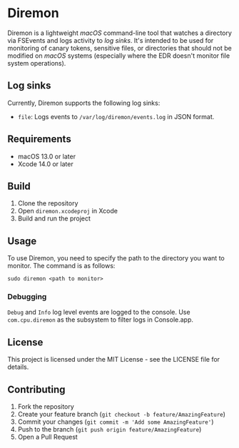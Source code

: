# Diremon

Diremon is a lightweight _macOS_ command-line tool that watches a directory via FSEvents and logs activity to _log sinks_.
It's intended to be used for monitoring of canary tokens, sensitive files, or directories that should not be modified on _macOS_ systems (especially where the EDR doesn't monitor file system operations).

## Log sinks

Currently, Diremon supports the following log sinks:
- `file`: Logs events to `/var/log/diremon/events.log` in JSON format.

## Requirements

- macOS 13.0 or later
- Xcode 14.0 or later

## Build

1. Clone the repository
2. Open `diremon.xcodeproj` in Xcode
3. Build and run the project

## Usage

To use Diremon, you need to specify the path to the directory you want to monitor. The command is as follows:
```
sudo diremon <path to monitor>
```

### Debugging

`Debug` and `Info` log level events are logged to the console. Use `com.cpu.diremon` as the subsystem to filter logs in Console.app.

## License

This project is licensed under the MIT License - see the LICENSE file for details.

## Contributing

1. Fork the repository
2. Create your feature branch (`git checkout -b feature/AmazingFeature`)
3. Commit your changes (`git commit -m 'Add some AmazingFeature'`)
4. Push to the branch (`git push origin feature/AmazingFeature`)
5. Open a Pull Request 